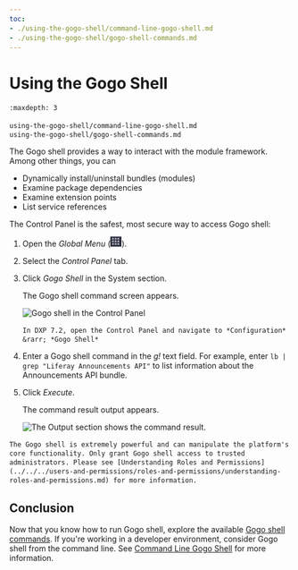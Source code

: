```yaml
---
toc:
- ./using-the-gogo-shell/command-line-gogo-shell.md
- ./using-the-gogo-shell/gogo-shell-commands.md
---
```

# Using the Gogo Shell

```{toctree}
:maxdepth: 3

using-the-gogo-shell/command-line-gogo-shell.md
using-the-gogo-shell/gogo-shell-commands.md
```

The Gogo shell provides a way to interact with the module framework. Among other things, you can

* Dynamically install/uninstall bundles (modules)
* Examine package dependencies
* Examine extension points
* List service references

The Control Panel is the safest, most secure way to access Gogo shell:

1. Open the *Global Menu* (![icon](../../images/icon-applications-menu.png)).

1. Select the *Control Panel* tab.

1. Click *Gogo Shell* in the System section.

   The Gogo shell command screen appears.

   ![Gogo shell in the Control Panel](./using-the-gogo-shell/images/02.png)

   ```{note}
   In DXP 7.2, open the Control Panel and navigate to *Configuration* &rarr; *Gogo Shell*
   ```

1. Enter a Gogo shell command in the *g!* text field. For example, enter `lb | grep "Liferay Announcements API"` to list information about the Announcements API bundle.

1. Click *Execute*.

    The command result output appears.

    ![The Output section shows the command result.](./using-the-gogo-shell/images/03.png)

```{warning}
The Gogo shell is extremely powerful and can manipulate the platform's core functionality. Only grant Gogo shell access to trusted administrators. Please see [Understanding Roles and Permissions](../../../users-and-permissions/roles-and-permissions/understanding-roles-and-permissions.md) for more information.
```

## Conclusion

Now that you know how to run Gogo shell, explore the available [Gogo shell commands](./using-the-gogo-shell/gogo-shell-commands.md). If you're working in a developer environment, consider Gogo shell from the command line. See [Command Line Gogo Shell](./using-the-gogo-shell/command-line-gogo-shell.md) for more information.